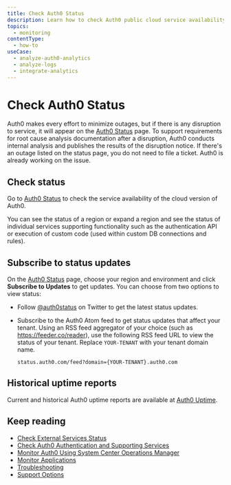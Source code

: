 ```yaml
---
title: Check Auth0 Status
description: Learn how to check Auth0 public cloud service availability, incident reports, and historical uptime reports. 
topics:
  - monitoring
contentType:
  - how-to
useCase:
  - analyze-auth0-analytics
  - analyze-logs
  - integrate-analytics
---
```


# Check Auth0 Status

Auth0 makes every effort to minimize outages, but if there is any disruption to service, it will appear on the [Auth0 Status](https://status.auth0.com) page. To support requirements for root cause analysis documentation after a disruption, Auth0 conducts internal analysis and publishes the results of the disruption notice. If there's an outage listed on the status page, you do not need to file a ticket. Auth0 is already working on the issue. 

## Check status

Go to [Auth0 Status](https://status.auth0.com) to check the service availability of the cloud version of Auth0. 

You can see the status of a region or expand a region and see the status of individual services supporting functionality such as the authentication API or execution of custom code (used within custom DB connections and rules).

## Subscribe to status updates

On the [Auth0 Status](https://status.auth0.com) page, choose your region and environment and click **Subscribe to Updates** to get updates. You can choose from two options to view status: 

* Follow [@auth0status](https://twitter.com/auth0status) on Twitter to get the latest status updates.

* Subscribe to the Auth0 Atom feed to get status updates that affect your tenant. Using an RSS feed aggregator of your choice (such as https://feeder.co/reader), use the following RSS feed URL to view the status of your tenant. Replace `YOUR-TENANT` with your tenant domain name.

   `status.auth0.com/feed?domain={YOUR-TENANT}.auth0.com`

## Historical uptime reports

Current and historical Auth0 uptime reports are available at [Auth0 Uptime](http://uptime.auth0.com).

## Keep reading

* [Check External Services Status](/monitoring/guides/check-external-services)
* [Check Auth0 Authentication and Supporting Services](/monitoring/guides/test-testall-endpoints)
* [Monitor Auth0 Using System Center Operations Manager](/monitoring/guides/monitor-using-SCOM)
* [Monitor Applications](/monitoring/guides/monitor-applications)
* [Troubleshooting](/troubleshoot)
* [Support Options](/support)
